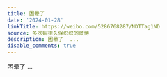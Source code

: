 ```yaml
---
title: 困晕了
date: '2024-01-28'
linkTitle: https://weibo.com/5286768287/NDTTag1ND
source: 多次婉拒久保织织的微博
description: 困晕了  ...
disable_comments: true
---
```

困晕了  ...